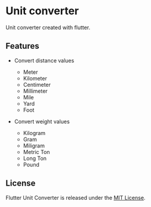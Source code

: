 # Unit converter

Unit converter created with flutter.

## Features

* Convert distance values
  * Meter
  * Kilometer
  * Centimeter
  * Millimeter
  * Mile
  * Yard
  * Foot

* Convert weight values
  * Kilogram
  * Gram
  * Miligram
  * Metric Ton
  * Long Ton
  * Pound

## License

Flutter Unit Converter is released under the [MIT License](LICENSE).
